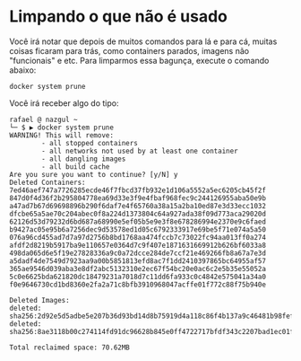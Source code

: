 # Limpando o que não é usado

Você irá notar que depois de muitos comandos para lá e para cá, muitas coisas ficaram para trás, como containers parados, imagens não "funcionais" e etc. Para limparmos essa bagunça, execute o comando abaixo:

```
docker system prune
```

Você irá receber algo do tipo:

```
rafael @ nazgul ~
└─ $ ▶ docker system prune
WARNING! This will remove:
        - all stopped containers
        - all networks not used by at least one container
        - all dangling images
        - all build cache
Are you sure you want to continue? [y/N] y
Deleted Containers:
7ed46aef747a7726285ecde46f7fbcd37fb932e1d106a5552a5ec6205cb45f2f
847d0f4d36f2b295804778ea69d33e3f9e4fbaf968fec9c244126955aba50e9b
a47ad7b67d69698896b290f6daf7e4f65760a38a15a2ba10ed87e3d33ecc1032
dfcbe65a5ae70c204abec0f8a224d1373804c64a927ada38f09d773aca29020d
62126d53d79232d6bd687a68990e5ef05b5e9e3f8e678286994e2370e9c6faed
b9427ac05e95b6a7256dec9d53578ed1d05c6792333917e69be5f71e074a5a50
076a96cd455ad7d7a97d2756b8bd1768aa474fccb7c73022fc94aa013ff0a274
afdf2d8219b5917ba9e110657e0364d7c9f407e1871631669912b626bf6033a8
498da065d6e5f19e27828336a9c0a72dcce284de7ccf21e469266fb8a67a7e3d
a5dadf4de7549d7923aa9a00b5851813efd8ac7f1dd2410397865bc64955af57
365ae9546d039aba3e8df2abc5132310e2ec67f54bc20e0ac6c2e5b35e55052a
5c0e6625bda621820dc18479231a7018d7c11dd6fa933c0c4842e575041a34a0
f0e9646730cd1bd8360e2fa2a71c8bfb3910968047acffe01f772c88f75b940e

Deleted Images:
deleted: sha256:2d92e5d5adbe5e207b36d93bd14d8b75919d4a118c86f4b137a9c46481b98fef
deleted: sha256:8ae3118b00c274114fd91dc96628b845e0ff4722717bfdf343c2207bad1ec01f

Total reclaimed space: 70.62MB
```
